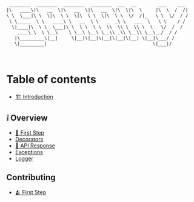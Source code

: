 ```txt

 ________  ________  ________  ________  ___  __        ___    ___      ___  ___  _________  ___  ___       ________      
|\   ____\|\   __  \|\   __  \|\   __  \|\  \|\  \     |\  \  /  /|    |\  \|\  \|\___   ___\\  \|\  \     |\   ____\     
\ \  \___|\ \  \|\  \ \  \|\  \ \  \|\  \ \  \/  /|_   \ \  \/  / /    \ \  \\\  \|___ \  \_\ \  \ \  \    \ \  \___|_    
 \ \_____  \ \   ____\ \   __  \ \   _  _\ \   ___  \   \ \    / /      \ \  \\\  \   \ \  \ \ \  \ \  \    \ \_____  \   
  \|____|\  \ \  \___|\ \  \ \  \ \  \\  \\ \  \\ \  \   \/  /  /        \ \  \\\  \   \ \  \ \ \  \ \  \____\|____|\  \  
    ____\_\  \ \__\    \ \__\ \__\ \__\\ _\\ \__\\ \__\__/  / /           \ \_______\   \ \__\ \ \__\ \_______\____\_\  \ 
   |\_________\|__|     \|__|\|__|\|__|\|__|\|__| \|__|\___/ /             \|_______|    \|__|  \|__|\|_______|\_________\
   \|_________|                                       \|___|/                                                 \|_________|
                                                                                                                          
                                                                                                                          Sparky Inc.
```     

# Table of contents

* [🏗️ Introduction](README.md)

## ❕ Overview

* [🏁 First Step](overview/first-step.md)
* [Decorators](overview/decorators.md)
* [🔬 API Response](overview/api-response.md)
* [Exceptions](overview/exceptions.md)
* [Logger](overview/logger.md)

## Contributing

* [🫂 First Step](contributing/first-step.md)
